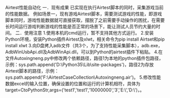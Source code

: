 Airtest性能自动化
一．现有成果
已实现在执行Airtest脚本的同时，采集游戏当前的性能数据。
例如场景一，现有游戏Airtest脚本，需要测试游戏的性能，即游戏脚本同时，游戏性能数据就可直接获取，摆脱了之前需要手动操作的困扰，在需要长时间运行游戏判断游戏的性能是否正常的场景下，能让测试人员节约大量的时间。
二．使用注意
1.使用本机的cmd运行，暂不支持其他方式运行。
2.安装Python环境，安装Python插件Airtest及xlwt，相关命令为pip install Airtset和pip install xlwt
3.向D盘拷入adb文件（共3个，为了支持性能采集脚本），adb.exe，AdbWinUsbApi.dll及AdbWinApi.dll，可以到Python的airtest插件下粘贴。
4.在文件Autoxingneng.py中修改两个依赖路径，路径1为本地的python插件包路径，示例：sys.path.append('D:\Python35\Lib\site-packages')，路径2为存放Airtest脚本的路径，示例：sys.path.append('F:\AirtestCaseCollection\Autoxingneng.air')。
5.修改性能数据excel的输入位置，确保设置的位置和运行的计算机相符，具体为target=CtoPythonStr,args=('test1','test1','10000000','3','E:\\','D:\\')，。